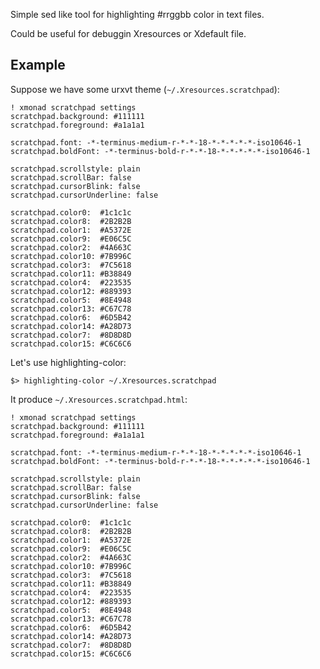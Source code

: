 Simple sed like tool for highlighting #rrggbb color in text files.

Could be useful for debuggin Xresources or Xdefault file.

## Example

Suppose we have some urxvt theme (`~/.Xresources.scratchpad`):

    ! xmonad scratchpad settings
    scratchpad.background: #111111
    scratchpad.foreground: #a1a1a1

    scratchpad.font: -*-terminus-medium-r-*-*-18-*-*-*-*-*-iso10646-1
    scratchpad.boldFont: -*-terminus-bold-r-*-*-18-*-*-*-*-*-iso10646-1

    scratchpad.scrollstyle: plain
    scratchpad.scrollBar: false
    scratchpad.cursorBlink: false
    scratchpad.cursorUnderline: false

    scratchpad.color0:  #1c1c1c
    scratchpad.color8:  #2B2B2B
    scratchpad.color1:  #A5372E
    scratchpad.color9:  #E06C5C
    scratchpad.color2:  #4A663C
    scratchpad.color10: #7B996C
    scratchpad.color3:  #7C5618
    scratchpad.color11: #B38849
    scratchpad.color4:  #223535
    scratchpad.color12: #889393
    scratchpad.color5:  #8E4948
    scratchpad.color13: #C67C78
    scratchpad.color6:  #6D5B42
    scratchpad.color14: #A28D73
    scratchpad.color7:  #8D8D8D
    scratchpad.color15: #C6C6C6

Let's use highlighting-color:

    $> highlighting-color ~/.Xresources.scratchpad

It produce `~/.Xresources.scratchpad.html`:


~~~~ {#source}
! xmonad scratchpad settings
scratchpad.background: #111111
scratchpad.foreground: #a1a1a1

scratchpad.font: -*-terminus-medium-r-*-*-18-*-*-*-*-*-iso10646-1
scratchpad.boldFont: -*-terminus-bold-r-*-*-18-*-*-*-*-*-iso10646-1

scratchpad.scrollstyle: plain
scratchpad.scrollBar: false
scratchpad.cursorBlink: false
scratchpad.cursorUnderline: false

scratchpad.color0:  #1c1c1c
scratchpad.color8:  #2B2B2B
scratchpad.color1:  #A5372E
scratchpad.color9:  #E06C5C
scratchpad.color2:  #4A663C
scratchpad.color10: #7B996C
scratchpad.color3:  #7C5618
scratchpad.color11: #B38849
scratchpad.color4:  #223535
scratchpad.color12: #889393
scratchpad.color5:  #8E4948
scratchpad.color13: #C67C78
scratchpad.color6:  #6D5B42
scratchpad.color14: #A28D73
scratchpad.color7:  #8D8D8D
scratchpad.color15: #C6C6C6
~~~~
